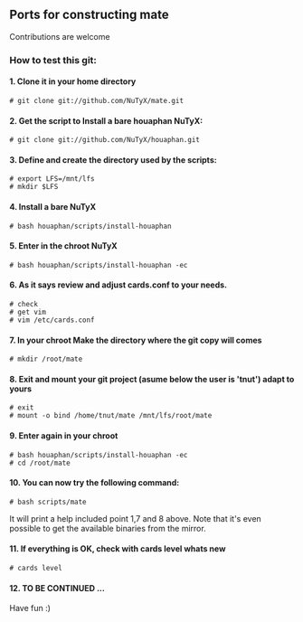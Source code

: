 ## Ports for constructing mate

Contributions are welcome

### How to test this git:

#### 1. Clone it in your home directory

    # git clone git://github.com/NuTyX/mate.git

#### 2. Get the script to Install a bare houaphan NuTyX:

    # git clone git://github.com/NuTyX/houaphan.git

#### 3. Define and create the directory used by the scripts:

    # export LFS=/mnt/lfs
    # mkdir $LFS

#### 4. Install a bare NuTyX

    # bash houaphan/scripts/install-houaphan

#### 5. Enter in the chroot NuTyX

    # bash houaphan/scripts/install-houaphan -ec

#### 6. As it says review and adjust cards.conf to your needs.

    # check
    # get vim
    # vim /etc/cards.conf

#### 7. In your chroot Make the directory where the git copy will comes

    # mkdir /root/mate

#### 8. Exit and mount your git project (asume below the user is 'tnut') adapt to yours

    # exit
    # mount -o bind /home/tnut/mate /mnt/lfs/root/mate

#### 9. Enter again in your chroot

    # bash houaphan/scripts/install-houaphan -ec
    # cd /root/mate

#### 10. You can now try the following command:

    # bash scripts/mate

It will print a help included point 1,7 and 8 above. Note that it's even possible to get the available binaries from the mirror.

#### 11. If everything is OK, check with cards level whats new

    # cards level

#### 12. TO BE CONTINUED ...

Have fun :)

